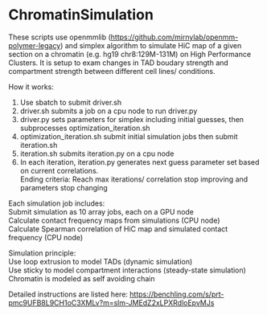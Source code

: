 # ChromatinSimulation  
These scripts use openmmlib (https://github.com/mirnylab/openmm-polymer-legacy) and simplex algorithm to simulate HiC map of a given section on a chromatin (e.g. hg19 chr8:129M-131M) on High Performance Clusters. It is setup to exam changes in TAD boudary strength and compartment strength between different cell lines/ conditions.  
  
How it works:  
1. Use sbatch to submit driver.sh  
2. driver.sh submits a job on a cpu node to run driver.py  
3. driver.py sets parameters for simplex including initial guesses, then subprocesses optimization_iteration.sh  
4. optimization_iteration.sh submit initial simulation jobs then submit iteration.sh  
5. iteration.sh submits iteration.py on a cpu node  
6. In each iteration, iteration.py generates next guess parameter set based on current correlations.  
  Ending criteria: Reach max iterations/ correlation stop improving and parameters stop changing  
  
Each simulation job includes:  
Submit simulation as 10 array jobs, each on a GPU node  
Calculate contact frequency maps from simulations (CPU node)  
Calculate Spearman correlation of HiC map and simulated contact frequency (CPU node)  
  
Simulation principle:  
Use loop extrusion to model TADs (dynamic simulation)  
Use sticky to model compartment interactions (steady-state simulation)  
Chromatin is modeled as self avoiding chain   

Detailed instructions are listed here: https://benchling.com/s/prt-pmc9UFB8L9CH1oC3XMLv?m=slm-JMEdZ2xLPXRdloEpvMJs
